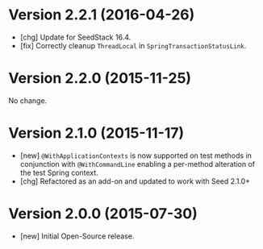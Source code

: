 # Version 2.2.1 (2016-04-26)

* [chg] Update for SeedStack 16.4.
* [fix] Correctly cleanup `ThreadLocal` in `SpringTransactionStatusLink`.

# Version 2.2.0 (2015-11-25)

No change.

# Version 2.1.0 (2015-11-17)

* [new] `@WithApplicationContexts` is now supported on test methods in conjunction with `@WithCommandLine` enabling a per-method alteration of the test Spring context.
* [chg] Refactored as an add-on and updated to work with Seed 2.1.0+

# Version 2.0.0 (2015-07-30)

* [new] Initial Open-Source release.
